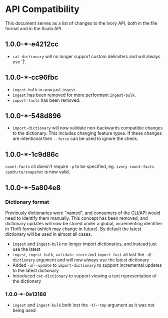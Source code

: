 API Compatibility
=================

This document serves as a list of changes to the Ivory API, both in the file format and in the Scala API.

## 1.0.0-*-e4212cc

- `cat-dictionary` will no longer support custom delimiters and will always use '|'.

## 1.0.0-*-cc96fbc

- `ingest-bulk` in now just `ingest`.
- `ingest` has been removed for more performant `ingest-bulk`.
- `import-facts` has been removed.

## 1.0.0-*-548d896

- `import-dictionary` will now validate non-backwards compatible changes to the dictionary.
  This includes changing feature types. If these changes are intentional then `--force` can be used to ignore the check.

## 1.0.0-*-1c9d86c

`count-facts` cli doesn't require `-p` to be specified, eg. `ivory count-facts /path/to/snapshot` is now valid.

## 1.0.0-*-5a804e8

### Dictionary format

Previously dictionaries were "named", and consumers of the CLI/API would need to identify them manually.
This concept has been removed, and dictionary updates will now be stored under a global, incrementing identifier
in Thrift format (which may change in future).
By default the latest dictionary will be used in almost all cases.

- `ingest` and `ingest-bulk` no longer import dictionaries, and instead just use the latest
- `ingest`, `ingest-bulk`, `validate-store` and `import-fact` all lost the `-d`/`--dictionary` argument and will now
  always use the latest dictionary
- Added `-u`/`--update` to `import-dictionary` to support incremental updates to the latest dictionary
- Introduced `cat-dictionary` to support viewing a text representation of the dictionary

### 1.0.0-*-0e13188

- `ingest` and `ingest-bulk` both lost the `-t`/`--tmp` argument as it was not being used
